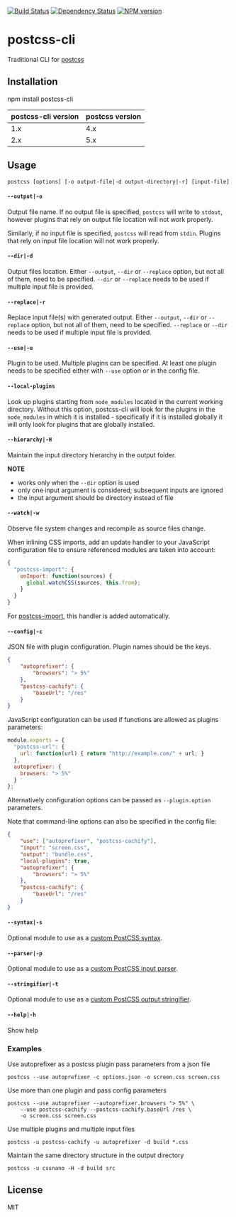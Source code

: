 [![Build Status](https://img.shields.io/travis/code42day/postcss-cli.svg)](http://travis-ci.org/code42day/postcss-cli)
[![Dependency Status](https://img.shields.io/gemnasium/code42day/postcss-cli.svg)](https://gemnasium.com/code42day/postcss-cli)
[![NPM version](https://img.shields.io/npm/v/postcss-cli.svg)](http://badge.fury.io/js/postcss-cli)

# postcss-cli

Traditional CLI for [postcss]

## Installation

npm install postcss-cli

| postcss-cli version | postcss version |
| ---- | ---- |
| 1.x | 4.x |
| 2.x | 5.x |

## Usage

    postcss [options] [-o output-file|-d output-directory|-r] [input-file]

#### `--output|-o`

Output file name. If no output file is specified, `postcss` will write to `stdout`, however plugins
that rely on output file location will not work properly.

Similarly, if no input file is specified, `postcss` will read from `stdin`.
Plugins that rely on input file location will not work properly.

#### `--dir|-d`

Output files location. Either `--output`, `--dir` or `--replace` option, but
not all of them, need to be specified. `--dir` or `--replace` needs to be used
if multiple input file is provided.

#### `--replace|-r`

Replace input file(s) with generated output. Either `--output`, `--dir` or
`--replace` option, but not all of them, need to be specified. `--replace` or
`--dir` needs to be used if multiple input file is provided.

#### `--use|-u`

Plugin to be used. Multiple plugins can be specified. At least one plugin needs to be specified either with `--use` option or in the config file.

#### `--local-plugins`

Look up plugins starting from `node_modules` located in the current working
directory. Without this option, postcss-cli will look for the plugins in the
`node_modules` in which it is installed - specifically if it is installed
globally it will only look for plugins that are globally installed.

#### `--hierarchy|-H`

Maintain the input directory hierarchy in the output folder.

**NOTE**
- works only when the `--dir` option is used
- only one input argument is considered; subsequent inputs are ignored
- the input argument should be directory instead of file

#### `--watch|-w`

Observe file system changes and recompile as source files change.

When inlining CSS imports, add an update handler to your JavaScript
configuration file to ensure referenced modules are taken into account:

```js
{
  "postcss-import": {
    onImport: function(sources) {
      global.watchCSS(sources, this.from);
    }
  }
}
```

For [postcss-import], this handler is added automatically.

#### `--config|-c`

JSON file with plugin configuration. Plugin names should be the keys.

````json
{
    "autoprefixer": {
        "browsers": "> 5%"
    },
    "postcss-cachify": {
        "baseUrl": "/res"
    }
}
````

JavaScript configuration can be used if functions are allowed as plugins parameters:

````js
module.exports = {
  "postcss-url": {
    url: function(url) { return "http://example.com/" + url; }
  },
  autoprefixer: {
    browsers: "> 5%"
  }
};
````
Alternatively configuration options can be passed as `--plugin.option` parameters.

Note that command-line options can also be specified in the config file:

````json
{
    "use": ["autoprefixer", "postcss-cachify"],
    "input": "screen.css",
    "output": "bundle.css",
    "local-plugins": true,
    "autoprefixer": {
        "browsers": "> 5%"
    },
    "postcss-cachify": {
        "baseUrl": "/res"
    }
}
````

#### `--syntax|-s`

Optional module to use as a [custom PostCSS syntax](https://github.com/postcss/postcss#custom-syntaxes).

#### `--parser|-p`

Optional module to use as a [custom PostCSS input parser](https://github.com/postcss/postcss#custom-syntaxes).

#### `--stringifier|-t`

Optional module to use as a [custom PostCSS output stringifier](https://github.com/postcss/postcss#custom-syntaxes).

#### `--help|-h`

Show help

### Examples

Use autoprefixer as a postcss plugin pass parameters from a json file

    postcss --use autoprefixer -c options.json -o screen.css screen.css

Use more than one plugin and pass config parameters

    postcss --use autoprefixer --autoprefixer.browsers "> 5%" \
        --use postcss-cachify --postcss-cachify.baseUrl /res \
        -o screen.css screen.css

Use multiple plugins and multiple input files

    postcss -u postcss-cachify -u autoprefixer -d build *.css

Maintain the same directory structure in the output directory

    postcss -u cssnano -H -d build src

## License

MIT

[postcss]: https://github.com/postcss/postcss
[postcss-import]: https://github.com/postcss/postcss-import
